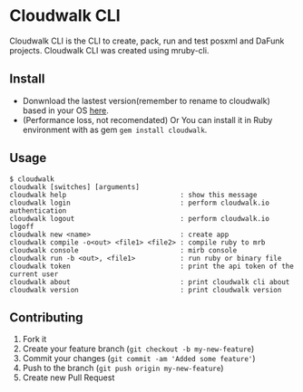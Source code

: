 # Cloudwalk CLI

Cloudwalk CLI is the CLI to create, pack, run and test posxml and DaFunk projects. Cloudwalk CLI  was created using mruby-cli.

## Install

- Donwnload the lastest version(remember to rename to cloudwalk) based in your OS [here](https://github.com/cloudwalkio/cloudwalk/releases/latest).
- (Performance loss, not recomendated) Or You can install it in Ruby environment with as gem `gem install cloudwalk`.


## Usage
 
```
$ cloudwalk
cloudwalk [switches] [arguments]
cloudwalk help                            : show this message
cloudwalk login                           : perform cloudwalk.io authentication
cloudwalk logout                          : perform cloudwalk.io logoff
cloudwalk new <name>                      : create app
cloudwalk compile -o<out> <file1> <file2> : compile ruby to mrb
cloudwalk console                         : mirb console
cloudwalk run -b <out>, <file1>           : run ruby or binary file
cloudwalk token                           : print the api token of the current user
cloudwalk about                           : print cloudwalk cli about
cloudwalk version                         : print cloudwalk version
```

## Contributing

1. Fork it
2. Create your feature branch (`git checkout -b my-new-feature`)
3. Commit your changes (`git commit -am 'Added some feature'`)
4. Push to the branch (`git push origin my-new-feature`)
5. Create new Pull Request